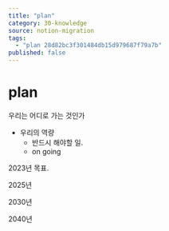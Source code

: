 ```yaml
---
title: "plan"
category: 30-knowledge
source: notion-migration
tags:
  - "plan 28d82bc3f301484db15d979687f79a7b"
published: false
---
```


# plan

우리는 어디로 가는 것인가

* 우리의 역량
  * 반드시 해야할 일.
  * on going

2023년 목표.

2025년

2030년

2040년
